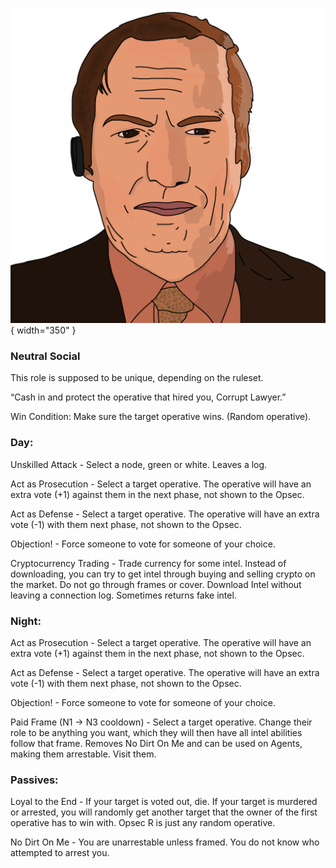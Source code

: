 ![corruptlawyer.png](Images/corruptlawyer.png){ width="350" }

### **Neutral Social**

This role is supposed to be unique, depending on the ruleset.

“Cash in and protect the operative that hired you, Corrupt Lawyer.”

Win Condition: Make sure the target operative wins. (Random operative).

### **Day:**

Unskilled Attack - Select a node, green or white. Leaves a log.

Act as Prosecution - Select a target operative. The operative will have an extra vote (+1) against them in the next phase, not shown to the Opsec.

Act as Defense - Select a target operative. The operative will have an extra vote (-1) with them next phase, not shown to the Opsec.

Objection! - Force someone to vote for someone of your choice.

Cryptocurrency Trading - Trade currency for some intel. Instead of downloading, you can try to get intel through buying and selling crypto on the market. Do not go through frames or cover. Download Intel without leaving a connection log. Sometimes returns fake intel.

### **Night:**

Act as Prosecution - Select a target operative. The operative will have an extra vote (+1) against them in the next phase, not shown to the Opsec.

Act as Defense - Select a target operative. The operative will have an extra vote (-1) with them next phase, not shown to the Opsec.

Objection! - Force someone to vote for someone of your choice.

Paid Frame (N1 -> N3 cooldown) - Select a target operative. Change their role to be anything you want, which they will then have all intel abilities follow that frame. Removes No Dirt On Me and can be used on Agents, making them arrestable. Visit them.

### **Passives:**

Loyal to the End - If your target is voted out, die. If your target is murdered or arrested, you will randomly get another target that the owner of the first operative has to win with. Opsec R is just any random operative.

No Dirt On Me - You are unarrestable unless framed. You do not know who attempted to arrest you.